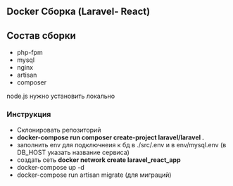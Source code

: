 ## Docker Сборка (Laravel- React) 
## Состав сборки
- php-fpm
- mysql
- nginx
- artisan
- composer

node.js нужно установить локально
### Инструкция
- Склонировать репозиторий
- **docker-compose run composer create-project laravel/laravel .**
- заполнить env для подключнеия к бд в ./src/.env и в env/mysql.env (в DB_HOST указать название сервиса)
- создать сеть **docker network create laravel_react_app**
- docker-compose up -d
- docker-compose run artisan migrate (для миграций)
